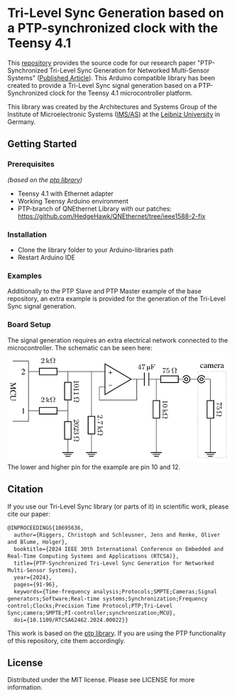 # Tri-Level Sync Generation based on a PTP-synchronized clock with the Teensy 4.1

This [repository](https://github.com/IMS-AS-LUH/t41-tri-sync-ptp) provides the source code for our research paper "PTP-Synchronized Tri-Level Sync Generation for Networked Multi-Sensor Systems" ([Published Article](https://doi.org/10.1109/RTCSA62462.2024.00022)). This Arduino compatible library has been created to provide a Tri-Level Sync signal generation based on a PTP-Synchronized clock for the Teensy 4.1 microcontroller platform.

This library was created by the Architectures and Systems Group of the Institute of Microelectronic Systems ([IMS/AS](https://www.ims.uni-hannover.de/de/institut/architekturen-und-systeme/)) at the [Leibniz University](https://www.uni-hannover.de) in Germany.

## Getting Started

### Prerequisites

_(based on the [ptp library](https://github.com/IMS-AS-LUH/t41-ptp))_

- Teensy 4.1 with Ethernet adapter
- Working Teensy Arduino environment
- PTP-branch of QNEthernet Library with our patches: https://github.com/HedgeHawk/QNEthernet/tree/ieee1588-2-fix

### Installation

- Clone the library folder to your Arduino-libraries path
- Restart Arduino IDE

### Examples

Additionally to the PTP Slave and PTP Master example of the base repository, an extra example is provided for the generation of the Tri-Level Sync signal generation.

### Board Setup

The signal generation requires an extra electrical network connected to the microcontroller. The schematic can be seen here:
![electrical network](doc/trisyncnetwork.png)
The lower and higher pin for the example are pin 10 and 12.

## Citation

If you use our Tri-Level Sync library (or parts of it) in scientific work, please cite our paper:

```
@INPROCEEDINGS{10695636,
  author={Riggers, Christoph and Schleusner, Jens and Renke, Oliver and Blume, Holger},
  booktitle={2024 IEEE 30th International Conference on Embedded and Real-Time Computing Systems and Applications (RTCSA)},
  title={PTP-Synchronized Tri-Level Sync Generation for Networked Multi-Sensor Systems},
  year={2024},
  pages={91-96},
  keywords={Time-frequency analysis;Protocols;SMPTE;Cameras;Signal generators;Software;Real-time systems;Synchronization;Frequency control;Clocks;Precision Time Protocol;PTP;Tri-Level Sync;camera;SMPTE;PI-controller;synchronization;MCU},
  doi={10.1109/RTCSA62462.2024.00022}}
```

This work is based on the [ptp library](https://github.com/IMS-AS-LUH/t41-ptp). If you are using the
PTP functionality of this repository, cite them accordingly.

## License

Distributed under the MIT license. Please see LICENSE for more information.
